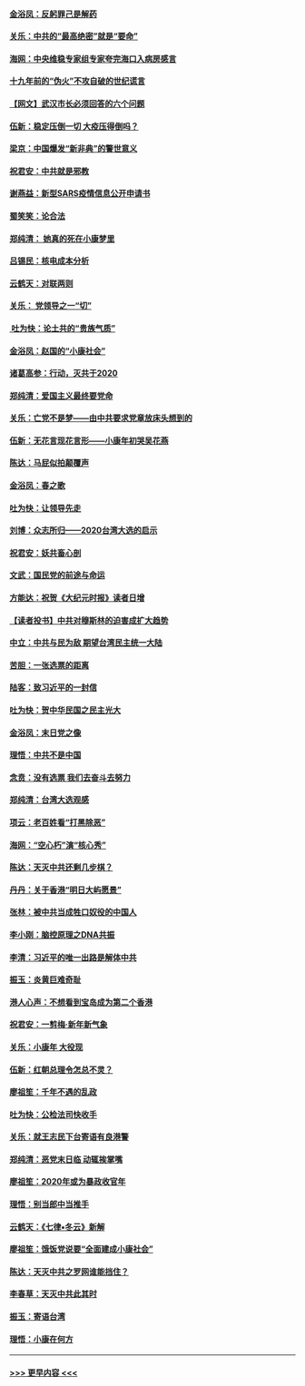 #### [金浴凤：反躬罪己是解药](../pages/nsc993/n11820280.md?t=01261222) 
#### [关乐：中共的“最高绝密”就是“要命”](../pages/nsc993/n11816946.md?t=01261222) 
#### [海网：中央维稳专家组专家夸完海口入病房感言](../pages/nsc993/n11815138.md?t=01261222) 
#### [十九年前的“伪火”不攻自破的世纪谎言](../pages/nsc993/n11813238.md?t=01261222) 
#### [【网文】武汉市长必须回答的六个问题](../pages/nsc993/n11813848.md?t=01261222) 
#### [伍新：稳定压倒一切 大疫压得倒吗？](../pages/nsc993/n11812634.md?t=01261222) 
#### [梁京：中国爆发“新非典”的警世意义](../pages/nsc993/n11812554.md?t=01261222) 
#### [祝君安：中共就是邪教](../pages/nsc993/n11812431.md?t=01261222) 
#### [谢燕益：新型SARS疫情信息公开申请书](../pages/nsc993/n11808840.md?t=01261222) 
#### [蜀笑笑：论合法](../pages/nsc993/n11808064.md?t=01261222) 
#### [郑纯清： 她真的死在小康梦里](../pages/nsc993/n11806623.md?t=01261222) 
#### [吕锡民：核电成本分析](../pages/nsc993/n11806284.md?t=01261222) 
#### [云鹤天：对联两则](../pages/nsc993/n11805957.md?t=01261222) 
#### [关乐： 党领导之一“切”](../pages/nsc993/n11804505.md?t=01261222) 
#### [ 吐为快：论土共的“贵族气质”](../pages/nsc993/n11804490.md?t=01261222) 
#### [金浴凤：赵国的“小康社会”](../pages/nsc993/n11804452.md?t=01261222) 
#### [诸葛高参：行动，灭共于2020](../pages/nsc993/n11804120.md?t=01261222) 
#### [郑纯清：爱国主义最终要党命](../pages/nsc993/n11802197.md?t=01261222) 
#### [关乐：亡党不是梦——由中共要求党章放床头想到的](../pages/nsc993/n11802156.md?t=01261222) 
#### [伍新：无花言现花言形——小康年初哭吴花燕](../pages/nsc993/n11800044.md?t=01261222) 
#### [陈达：马屁似拍颠覆声](../pages/nsc993/n11800010.md?t=01261222) 
#### [金浴凤：春之歌](../pages/nsc993/n11797687.md?t=01261222) 
#### [吐为快：让领导先走](../pages/nsc993/n11797512.md?t=01261222) 
#### [刘博：众志所归——2020台湾大选的启示](../pages/nsc993/n11796878.md?t=01261222) 
#### [祝君安：妖共畜心剖](../pages/nsc993/n11794273.md?t=01261222) 
#### [文武：国民党的前途与命运](../pages/nsc993/n11794198.md?t=01261222) 
#### [方能达：祝贺《大纪元时报》读者日增](../pages/nsc993/n11793807.md?t=01261222) 
#### [【读者投书】中共对穆斯林的迫害成扩大趋势](../pages/nsc993/n11791371.md?t=01261222) 
#### [中立：中共与民为敌 期望台湾民主统一大陆](../pages/nsc993/n11790392.md?t=01261222) 
#### [苦胆：一张选票的距离](../pages/nsc993/n11788914.md?t=01261222) 
#### [陆客：致习近平的一封信](../pages/nsc993/n11788867.md?t=01261222) 
#### [吐为快：贺中华民国之民主光大](../pages/nsc993/n11788618.md?t=01261222) 
#### [金浴凤：末日党之像](../pages/nsc993/n11787475.md?t=01261222) 
#### [理悟：中共不是中国](../pages/nsc993/n11787463.md?t=01261222) 
#### [念贲：没有选票  我们去奋斗去努力](../pages/nsc993/n11787398.md?t=01261222) 
#### [郑纯清：台湾大选观感](../pages/nsc993/n11786210.md?t=01261222) 
#### [项云：老百姓看“打黑除恶”](../pages/nsc993/n11785398.md?t=01261222) 
#### [海网：“空心朽”演“核心秀”](../pages/nsc993/n11783874.md?t=01261222) 
#### [陈达：天灭中共还剩几步棋？](../pages/nsc993/n11783719.md?t=01261222) 
#### [丹丹：关于香港“明日大屿愿景”](../pages/nsc993/n11783273.md?t=01261222) 
#### [张林：被中共当成牲口奴役的中国人](../pages/nsc993/n11782397.md?t=01261222) 
#### [李小刚：脑控原理之DNA共振](../pages/nsc993/n11780962.md?t=01261222) 
#### [李清：习近平的唯一出路是解体中共](../pages/nsc993/n11780866.md?t=01261222) 
#### [振玉：炎黄巨难奇耻](../pages/nsc993/n11779632.md?t=01261222) 
#### [港人心声：不想看到宝岛成为第二个香港](../pages/nsc993/n11778817.md?t=01261222) 
#### [祝君安：一剪梅‧新年新气象](../pages/nsc993/n11776340.md?t=01261222) 
#### [关乐：小康年 大役现](../pages/nsc993/n11774213.md?t=01261222) 
#### [伍新：红朝总理令怎总不灵？](../pages/nsc993/n11770813.md?t=01261222) 
#### [廖祖笙：千年不遇的乱政](../pages/nsc993/n11770373.md?t=01261222) 
#### [吐为快：公检法司快收手](../pages/nsc993/n11770359.md?t=01261222) 
#### [关乐：就王志民下台寄语有良港警](../pages/nsc993/n11769903.md?t=01261222) 
#### [郑纯清：恶党末日临 动辄挨掌嘴](../pages/nsc993/n11769356.md?t=01261222) 
#### [廖祖笙：2020年或为暴政收官年](../pages/nsc993/n11768216.md?t=01261222) 
#### [理悟：别当郎中当推手](../pages/nsc993/n11768243.md?t=01261222) 
#### [云鹤天：《七律▪冬云》新解](../pages/nsc993/n11768204.md?t=01261222) 
#### [廖祖笙：饿饭党说要“全面建成小康社会”](../pages/nsc993/n11767482.md?t=01261222) 
#### [陈达：天灭中共之罗网谁能挡住？](../pages/nsc993/n11767465.md?t=01261222) 
#### [李春草：天灭中共此其时](../pages/nsc993/n11767452.md?t=01261222) 
#### [振玉：寄语台湾](../pages/nsc993/n11767432.md?t=01261222) 
#### [理悟：小康在何方](../pages/nsc993/n11767394.md?t=01261222) 

----
#### [ >>> 更早内容 <<< ](../indexes/nsc993-earlier.md)
